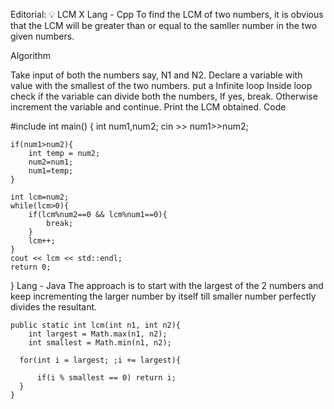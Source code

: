 Editorial: 💡 LCM
X
Lang - Cpp
To find the LCM of two numbers, it is obvious that the LCM will be greater than or equal to the samller number in the two given numbers.

Algorithm

Take input of both the numbers say, N1 and N2.
Declare a variable with value with the smallest of the two numbers.
put a Infinite loop
Inside loop check if the variable can divide both the numbers,
If yes, break.
Otherwise increment the variable and continue.
Print the LCM obtained.
Code

#include<iostream>
int main() {
    int num1,num2;
    cin >> num1>>num2;

    if(num1>num2){
        int temp = num2;
        num2=num1;
        num1=temp;
    }

    int lcm=num2;
    while(lcm>0){
        if(lcm%num2==0 && lcm%num1==0){
            break;
        }
        lcm++;
    }
    cout << lcm << std::endl;
    return 0;
}
Lang - Java
The approach is to start with the largest of the 2 numbers and keep incrementing the larger number by itself till smaller number perfectly divides the resultant.


    public static int lcm(int n1, int n2){
        int largest = Math.max(n1, n2);
        int smallest = Math.min(n1, n2);

      for(int i = largest; ;i += largest){

          if(i % smallest == 0) return i;
      }
    }